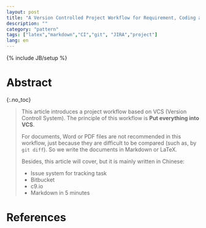 ```yaml
---
layout: post
title: "A Version Controlled Project Workflow for Requirement, Coding and Continuous Integration"
description: ""
category: "pattern"
tags: ["latex","markdown","CI","git", "JIRA","project"]
lang: en
---
```

{% include JB/setup %}

# Abstract
{:.no_toc}

> This article introduces a project workflow based on VCS
> (Version Controll System). The principle of this workflow is
> **Put everything into VCS**.
>
> For documents, Word or PDF files are not recommended in this workflow,
> just because they are difficult to be compared (such as, by `git diff`).
> So we write the documents in Markdown or LaTeX.
>
> Besides, this article will cover, but it is mainly written in Chinese:
>
> * Issue system for tracking task
> * Bitbucket
> * c9.io
> * Markdown in 5 minutes

<!--more-->

# References
[^pro_git2]: Chacon, S. and Straub, B. (2014). Pro Git, Second Edition.: NY. Apress.
[^gb_undo]: [Git Basics - Undoing Things](https://git-scm.com/book/en/v2/Git-Basics-Undoing-Things)
[^st_checkout]: [Temporarily switch to a different commit](http://stackoverflow.com/a/4114122)

[1]: https://tortoisegit.org/ "TortoiseGit"
[2]: https://git-for-windows.github.io/ "Git for Windows"
